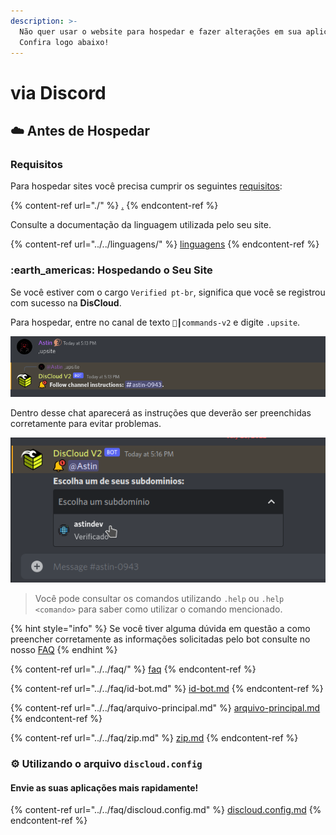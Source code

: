 ```yaml
---
description: >-
  Não quer usar o website para hospedar e fazer alterações em sua aplicação?
  Confira logo abaixo!
---
```


# via Discord

## :cloud: Antes de Hospedar

### Requisitos

Para hospedar sites você precisa cumprir os seguintes [requisitos](discord.md#undefined):

{% content-ref url="./" %}
[.](./)
{% endcontent-ref %}

Consulte a documentação da linguagem utilizada pelo seu site.

{% content-ref url="../../linguagens/" %}
[linguagens](../../linguagens/)
{% endcontent-ref %}

### :earth\_americas: Hospedando o Seu Site

Se você estiver com o cargo `Verified pt-br`, significa que você se registrou com sucesso na **DisCloud**.&#x20;

Para hospedar, entre no canal de texto `🤎┃commands-v2` e digite `.upsite`.

![](../../../.gitbook/assets/upsite.png)

Dentro desse chat aparecerá as instruções que deverão ser preenchidas corretamente para evitar problemas.

![](../../../.gitbook/assets/escolhendo-subdominio.png)

> Você pode consultar os comandos utilizando `.help` ou `.help <comando>` para saber como utilizar o comando mencionado.

{% hint style="info" %}
Se você tiver alguma dúvida em questão a como preencher corretamente as informações solicitadas pelo bot consulte no nosso [FAQ](../../faq/)&#x20;
{% endhint %}

{% content-ref url="../../faq/" %}
[faq](../../faq/)
{% endcontent-ref %}

{% content-ref url="../../faq/id-bot.md" %}
[id-bot.md](../../faq/id-bot.md)
{% endcontent-ref %}

{% content-ref url="../../faq/arquivo-principal.md" %}
[arquivo-principal.md](../../faq/arquivo-principal.md)
{% endcontent-ref %}

{% content-ref url="../../faq/zip.md" %}
[zip.md](../../faq/zip.md)
{% endcontent-ref %}

### :gear: Utilizando o arquivo `discloud.config`

#### Envie as suas aplicações mais rapidamente!

{% content-ref url="../../faq/discloud.config.md" %}
[discloud.config.md](../../faq/discloud.config.md)
{% endcontent-ref %}
